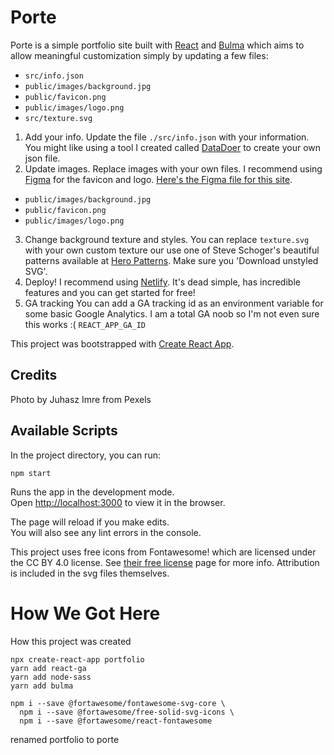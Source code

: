 # Porte

Porte is a simple portfolio site built with [React](https://reactjs.org/) and [Bulma](https://bulma.io/documentation/) which aims to allow meaningful customization simply by updating a few files:
- `src/info.json`
- `public/images/background.jpg`
- `public/favicon.png`
- `public/images/logo.png`
- `src/texture.svg`

1. Add your info.
Update the file `./src/info.json` with your information. You might like using a tool I created called [DataDoer](https://datadoer.app/) to create your own json file.
2. Update images.
Replace images with your own files. I recommend using [Figma](https://www.figma.com) for the favicon and logo. [Here's the Figma file for this site](https://www.figma.com/file/gpcVoQJhrOfwgkaENFv2mAlR/Porte?node-id=0%3A1).
- `public/images/background.jpg`
- `public/favicon.png`
- `public/images/logo.png`
3. Change background texture and styles.
You can replace `texture.svg` with your own custom texture our use one of Steve Schoger's beautiful patterns available at [Hero Patterns](https://www.heropatterns.com/). Make sure you 'Download unstyled SVG'.
5. Deploy!
I recommend using [Netlify](https://www.netlify.com/). It's dead simple, has incredible features and you can get started for free!
6. GA tracking
You can add a GA tracking id as an environment variable for some basic Google Analytics. I am a total GA noob so I'm not even sure this works :(
`REACT_APP_GA_ID`

This project was bootstrapped with [Create React App](https://github.com/facebook/create-react-app).

## Credits

Photo by Juhasz Imre from Pexels

## Available Scripts

In the project directory, you can run:

`npm start`

Runs the app in the development mode.<br>
Open [http://localhost:3000](http://localhost:3000) to view it in the browser.

The page will reload if you make edits.<br>
You will also see any lint errors in the console.

This project uses free icons from Fontawesome! which are licensed under the CC BY 4.0 license. See [their free license](https://fontawesome.com/license/free) page for more info. Attribution is included in the svg files themselves.


# How We Got Here
How this project was created

```
npx create-react-app portfolio
yarn add react-ga
yarn add node-sass
yarn add bulma

npm i --save @fortawesome/fontawesome-svg-core \
  npm i --save @fortawesome/free-solid-svg-icons \
  npm i --save @fortawesome/react-fontawesome
```
renamed portfolio to porte